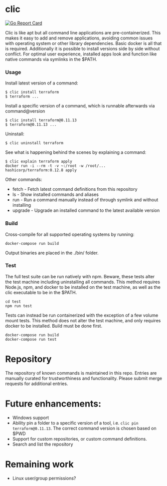 # clic
[![Go Report Card](https://goreportcard.com/badge/github.com/mdisibio/clic)](https://goreportcard.com/report/github.com/mdisibio/clic)

Clic is like apt but all command line applications are pre-containerized.  This makes it easy to add and remove applications, avoiding
common issues with operating system or other library dependencies.  Basic docker is all that is required.  Additionally it is possible
to install versions side by side without conflict.  For optimal user experience, installed apps look and function like native commands
via symlinks in the $PATH.

### Usage
Install latest version of a command:
```
$ clic install terraform
$ terraform ...
```

Install a specific version of a command, which is runnable afterwards via command@version
```
$ clic install terraform@0.11.13
$ terraform@0.11.13 ...
```

Uninstall:
```
$ clic uninstall terraform
```

See what is happening behind the scenes by explaining a command:
```
$ clic explain terraform apply
docker run -i --rm -t -v ~:/root -w /root/... hashicorp/terraform:0.12.8 apply
```

Other commands:
* fetch - Fetch latest command definitions from this repository
* ls  - Show installed commands and aliases
* run - Run a command manually instead of through symlink and without installing
* upgrade - Upgrade an installed command to the latest available version

### Build 
Cross-compile for all supported operating systems by running:
```
docker-compose run build
```
Output binaries are placed in the ./bin/ folder.

### Test
The full test suite can be run natively with npm. Beware, these tests alter the test machine
including uninstalling all commands.  This method requires Node.js, npm, and docker to be installed on the test machine, as well 
as the clic executable to be in the $PATH.
```
cd test
npm run test
```

Tests can instead be run containerized with the exception of a few volume mount tests. This method does not alter the test machine, and only requires docker to be installed.  Build must be done first.
```
docker-compose run build
docker-compose run test
```

# Repository
The repository of known commands is maintained in this repo.  Entries are manually curated for trustworthiness and functionality.  Please submit merge requests for additional entries.

# Future enhancements:
* Windows support
* Ability pin a folder to a specific version of a tool, i.e. `clic pin terraform@0.11.13`. The correct command version is chosen based on $PWD
* Support for custom repositories, or custom command definitions.
* Search and list the repository

# Remaining work
* Linux user/group permissions?
